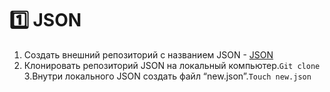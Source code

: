 :one: JSON 
===
1. Создать внешний репозиторий c названием JSON - [JSON](https://github.com/TorontoPinokio/JSON)
2. Клонировать репозиторий JSON на локальный компьютер.`Git clone`
3.Внутри локального JSON создать файл “new.json”.`Touch new.json`


